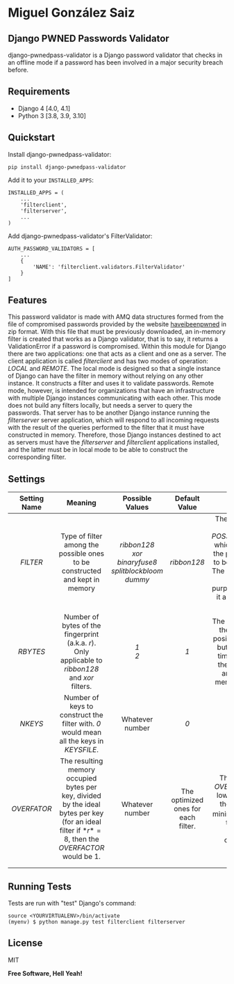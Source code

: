 # Miguel González Saiz
## Django PWNED Passwords Validator

django-pwnedpass-validator is a Django password validator that checks in an offline mode if a password has been involved in a major security breach before.


## Requirements

* Django 4 [4.0, 4.1]
* Python 3 [3.8, 3.9, 3.10]

## Quickstart


Install django-pwnedpass-validator:

    pip install django-pwnedpass-validator

Add it to your `INSTALLED_APPS`:


    INSTALLED_APPS = (
        ...
        'filterclient',
        'filterserver',
        ...
    )

Add django-pwnedpass-validator's FilterValidator:

    AUTH_PASSWORD_VALIDATORS = [
        ...
        {
            'NAME': 'filterclient.validators.FilterValidator'
        }
    ]


## Features

This password validator is made with AMQ data structures formed from the file of compromised passwords provided by the website [haveibeenpwned](https://haveibeenpwned.com/Passwords) in zip format. With this file that must be previously downloaded, an in-memory filter is created that works as a Django validator, that is to say, it returns a ValidationError if a password is compromised.
Within this module for Django there are two applications: one that acts as a client and one as a server. The client application is called *filterclient* and has two modes of operation: *LOCAL* and *REMOTE*. 
The local mode is designed so that a single instance of Django can have the filter in memory without relying on any other instance. It constructs a filter and uses it to validate passwords. Remote mode, however, is intended for organizations that have an infrastructure with multiple Django instances communicating with each other. This mode does not build any filters locally, but needs a server to query the passwords. That server has to be another Django instance running the *filterserver* server application, which will respond to all incoming requests with the result of the queries performed to the filter that it must have constructed in memory. Therefore, those Django instances destined to act as servers must have the *filterserver* and *filterclient* applications installed, and the latter must be in local mode to be able to construct the corresponding filter.


## Settings

| Setting Name | Meaning                                                                                                                                            | Possible Values                                                               | Default Value                       | Extra Info                                                                                                                                                                          |
|:------------:|:--------------------------------------------------------------------------------------------------------------------------------------------------:|:-----------------------------------------------------------------------------:|:-----------------------------------:|:-----------------------------------------------------------------------------------------------------------------------------------------------------------------------------------:|
| *FILTER*     | Type of filter among the possible ones to be constructed and kept in memory                                                                        | *ribbon128*<br />*xor*<br />*binaryfuse8*<br />*splitblockbloom*<br />*dummy* | *ribbon128*                         | There is a setting called *POSSIBLE_FILTERS* which contains all the possible filters to be constructed. The *dummy* filter is for testing purposes, because it always returns True. |
| *RBYTES*     | Number of bytes of the fingerprint (a.k.a. *r*). Only applicable to *ribbon128* and *xor* filters.                                                 | *1*<br />*2*                                                                  | *1*                                 | The larger *RBYTES* the fewer false positive rate (FPR) but, at the same time, the bigger the filter results and the more memory it needs.                                          |
| *NKEYS*      | Number of keys to construct the filter with. *0* would mean all the keys in *KEYSFILE*.                                                            | Whatever number                                                               | *0*                                 |                                                                                                                                                                                     |
| *OVERFATOR*  | The resulting memory occupied bytes per key, divided by the ideal bytes per key (for an ideal filter if $*r*=8$, then the *OVERFACTOR* would be 1. | Whatever number                                                               | The optimized ones for each filter. | The higher the *OVERFACTOR* the lower the FPR to the theoretical minimum ($1/(2^r$) at the cost of memory occupancy.                                                                |
|              |                                                                                                                                                    |                                                                               |                                     |                                                                                                                                                                                     |
|              |                                                                                                                                                    |                                                                               |                                     |                                                                                                                                                                                     |



## Running Tests
Tests are run with "test" Django's command:

    source <YOURVIRTUALENV>/bin/activate
    (myenv) $ python manage.py test filterclient filterserver

## License
MIT

**Free Software, Hell Yeah!**
